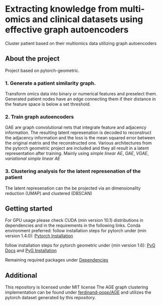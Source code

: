 # Extracting knowledge from multi-omics and clinical datasets using effective graph autoencoders
Cluster patient based on their multiomics data utilizing graph autoencoders

## About the project
Project based on pytorch-geometric.
### 1. Generate a patient similarity graph. 
Transform omics data into binary or numerical features and preselect them. 
Generated patient nodes have an edge connecting them if their distance in the feature space is below a set threshold.
### 2. Train graph autoencoders 
GAE are graph convolutional nets that integrate feature and adjacency information. The resulting latent represenation is decoded to reconstruct the adjacency 
information and the loss is the mean squared error between the original matrix and the reconstructed one.
Various architectures from the pytorch geometric project are included and they all result in a latent representation after training. Mainly using *simple linear AE*, *GAE*, *VGAE*, *variational simple linear AE*
### 3. Clustering analysis for the latent represenation of the patient 
The latent represenation can the be projected via an dimensionality reduction (UMAP) and clustered (DBSCAN)

## Getting started
For GPU usage please check CUDA (min version 10.1) distributions in dependencies and in the requirements in the following links.
Conda environment preferred:
follow installation steps for pytorch under (min version 1.4.0): [Pytorch Installation](https://pytorch.org/get-started/locally/)

follow installation steps for pytorch geometric under (min version 1.6): [PyG Docs](https://pytorch-geometric.readthedocs.io/en/latest/notes/installation.html) and [PyG Installation](https://github.com/rusty1s/pytorch_geometric/blob/master/README.md#installation)

Remaining required packages under [Dependencies](/Dependencies)


## Additional
This repository is licensed under MIT license
The AGE graph clustering implementation can be found under [ferdinand-popp/AGE](https://github.com/ferdinand-popp/AGE) and utilizes the pytorch dataset generated by this repository.
